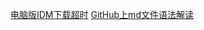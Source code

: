 [电脑版IDM下载超时](https://www.bilibili.com/read/cv8335079)
[GitHub上md文件语法解读](https://blog.csdn.net/guodongxiaren/article/details/23690801)


